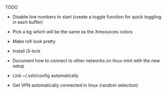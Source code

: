 TODO

- Disable line numbers to start (create a toggle function for quick toggling in each buffer)
- Pick a bg which will be the same as the Xresources colors
- Make rofi look pretty
- Install i3-lock
- Document how to connect to other networks on linux mint with the new setup

- Link ~/.ssh/config automatically

- Get VPN automatically connected in linux (random selection)
